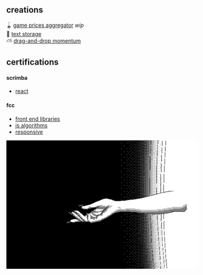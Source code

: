 ## creations

🪀 [game prices aggregator](https://chipper-froyo-bd2665.netlify.app/) *wip*  
📒 [text storage](https://lt-text-exchanger.herokuapp.com/)  
⛅ [drag-and-drop momentum](https://lt-momentum-clone.netlify.app/)  

## certifications

#### scrimba

- [react](https://scrimba.com/certificate/uqREz7U9/greact)  

#### fcc

- [front end libraries](https://www.freecodecamp.org/certification/altsep/front-end-development-libraries) 
- [js algorithms](https://www.freecodecamp.org/certification/altsep/javascript-algorithms-and-data-structures) 
- [responsive](https://www.freecodecamp.org/certification/altsep/responsive-web-design)  

[![(c) unomoralez](unomoralez-beckon.gif)](http://altsep.vercel.app/)
